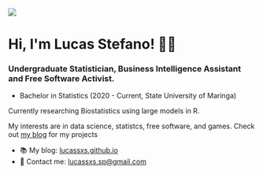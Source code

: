 ##
![](https://komarev.com/ghpvc/?username=lucassxs&color=blueviolet&style=for-the-badge)

# Hi, I'm Lucas Stefano! 🙋‍♂️


### Undergraduate Statistician, Business Intelligence Assistant and Free Software Activist.


- Bachelor in Statistics (2020 - Current, State University of Maringa)

Currently researching Biostatistics using large models in R.

My interests are in data science, statistcs, free software, and games. Check out [my blog](hhttps://www.lucassxs.xyz) for my projects

- :books: My blog: [lucassxs.github.io](https://www.lucassxs.xyz)
- :email: Contact me: lucassxs.sp@gmail.com
